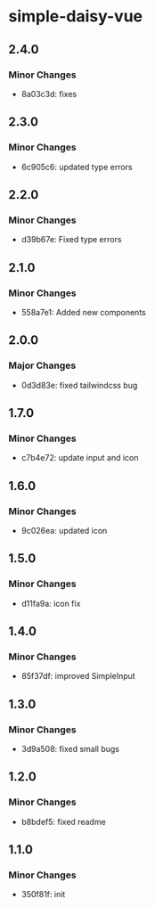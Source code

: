 # simple-daisy-vue

## 2.4.0

### Minor Changes

- 8a03c3d: fixes

## 2.3.0

### Minor Changes

- 6c905c6: updated type errors

## 2.2.0

### Minor Changes

- d39b67e: Fixed type errors

## 2.1.0

### Minor Changes

- 558a7e1: Added new components

## 2.0.0

### Major Changes

- 0d3d83e: fixed tailwindcss bug

## 1.7.0

### Minor Changes

- c7b4e72: update input and icon

## 1.6.0

### Minor Changes

- 9c026ea: updated icon

## 1.5.0

### Minor Changes

- d11fa9a: icon fix

## 1.4.0

### Minor Changes

- 85f37df: improved SimpleInput

## 1.3.0

### Minor Changes

- 3d9a508: fixed small bugs

## 1.2.0

### Minor Changes

- b8bdef5: fixed readme

## 1.1.0

### Minor Changes

- 350f81f: init
